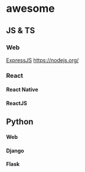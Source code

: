 # awesome


## JS & TS

### Web
[ExpressJS](https://expressjs.com/)
https://nodejs.org/

### React

#### React Native
#### ReactJS


## Python

#### Web

#### Django

#### Flask
